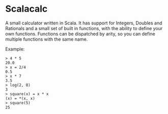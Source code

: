 Scalacalc
=========
A small calculator written in Scala. It has support for Integers, Doubles and
Rationals and a small set of built in functions, with the ability to define your
own functions. Functions can be dispatched by arity, so you can define multiple
functions with the same name.

Example:
```
> 4 * 5
20.0
> x = 2/4
0.5
> x * 7
3.5
> log(2, 8)
3
> square(x) = x * x
(x) = *(x, x)
> square(5)
25
```
